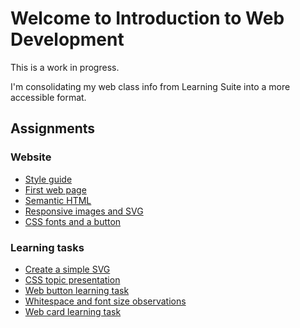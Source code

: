 # Welcome to Introduction to Web Development

This is a work in progress.

I'm consolidating my web class info from Learning Suite into a more accessible format.

## Assignments

### Website

- [Style guide](parts/setup/style-guide/assignment)
- [First web page](parts/html/html-basics/assignment)
- [Semantic HTML](parts/html/semantic-html/assignment)
- [Responsive images and SVG](parts/html/responsive-images-svg/assignment)
- [CSS fonts and a button](parts/css-basics/assignment)

### Learning tasks

- [Create a simple SVG](parts/html/responsive-images-svg/learning-task-simple-svg)
- [CSS topic presentation](parts/css-basics/learning-task-presentation)
- [Web button learning task](parts/css-basics/learning-task-web-button)
- [Whitespace and font size observations](parts/css-basics/learning-task-whitespace-font)
- [Web card learning task](parts/css-basics/learning-task-card)

